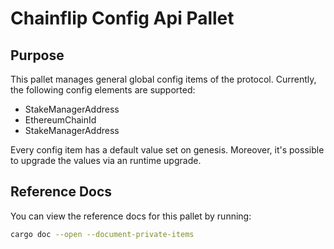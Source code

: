 # Chainflip Config Api Pallet
## Purpose

This pallet manages general global config items of the protocol. Currently, the following config elements are supported:

- StakeManagerAddress
- EthereumChainId
- StakeManagerAddress

Every config item has a default value set on genesis. Moreover, it's possible to 
upgrade the values via an runtime upgrade.
## Reference Docs

You can view the reference docs for this pallet by running:

```sh
cargo doc --open --document-private-items
```
